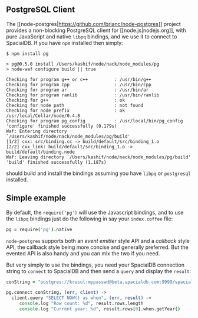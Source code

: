 ## PostgreSQL Client

The [[node-postgres|https://github.com/brianc/node-postgres]] project provides a non-blocking PostgreSQL client for [[node.js|nodejs.org]], with pure JavaScript and native `libpq` bindings, and we use it to connect to SpacialDB. If you have `npm` installed then simply:

```console
$ npm install pg

> pg@0.5.0 install /Users/kashif/node/nack/node_modules/pg
> node-waf configure build || true

Checking for program g++ or c++          : /usr/bin/g++ 
Checking for program cpp                 : /usr/bin/cpp 
Checking for program ar                  : /usr/bin/ar 
Checking for program ranlib              : /usr/bin/ranlib 
Checking for g++                         : ok  
Checking for node path                   : not found 
Checking for node prefix                 : ok /usr/local/Cellar/node/0.4.8 
Checking for program pg_config           : /usr/local/bin/pg_config 
'configure' finished successfully (0.179s)
Waf: Entering directory `/Users/kashif/node/nack/node_modules/pg/build'
[1/2] cxx: src/binding.cc -> build/default/src/binding_1.o
[2/2] cxx_link: build/default/src/binding_1.o -> build/default/binding.node
Waf: Leaving directory `/Users/kashif/node/nack/node_modules/pg/build'
'build' finished successfully (1.187s)
```

should build and install the bindings assuming you have `libpq` or `postgresql` installed.

## Simple example

By default, the `require('pg')` will use the Javascript bindings, and to use the `libpq` bindings just do the following in say your `index.coffee` file:

```coffeescript
pg = require('pg').native
```

`node-postgres` supports both an *event emitter* style API and a *callback* style API, the callback style being  more concise and generally preferred. But the evented API is also handy and you can mix the two if you need.

But very simply to use the bindings, you need your SpacialDB connection string to `connect` to SpacialDB and then send a `query` and display the `result`:

```coffeescript
conString = "postgres://krasul:mypasswd@beta.spacialdb.com:9999/spacialdb0_krasul"

pg.connect conString, (err, client) ->
  client.query "SELECT NOW() as when", (err, result) ->
     console.log "Row count: %d", result.rows.length
     console.log "Current year: %d", result.rows[0].when.getYear()
```
